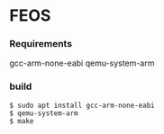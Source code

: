 # FEOS

### Requirements
gcc-arm-none-eabi
qemu-system-arm

### build
```
$ sudo apt install gcc-arm-none-eabi
$ qemu-system-arm
$ make
```
